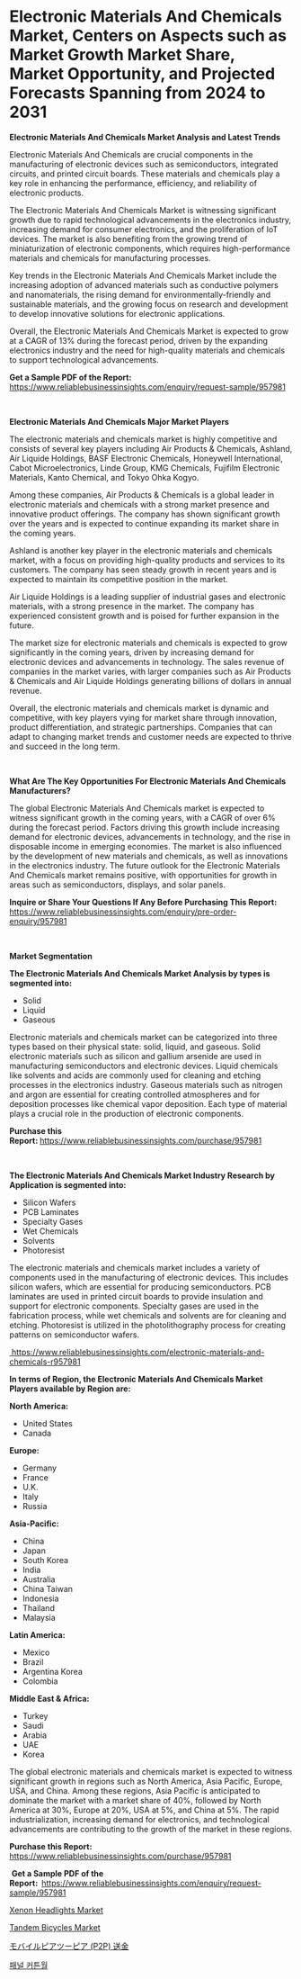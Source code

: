 <p><h1>Electronic Materials And Chemicals Market, Centers on Aspects such as Market Growth Market Share, Market Opportunity, and Projected Forecasts Spanning from 2024 to 2031</h1></p><p><strong>Electronic Materials And Chemicals Market Analysis and Latest Trends</strong></p>
<p><p>Electronic Materials And Chemicals are crucial components in the manufacturing of electronic devices such as semiconductors, integrated circuits, and printed circuit boards. These materials and chemicals play a key role in enhancing the performance, efficiency, and reliability of electronic products.</p><p>The Electronic Materials And Chemicals Market is witnessing significant growth due to rapid technological advancements in the electronics industry, increasing demand for consumer electronics, and the proliferation of IoT devices. The market is also benefiting from the growing trend of miniaturization of electronic components, which requires high-performance materials and chemicals for manufacturing processes.</p><p>Key trends in the Electronic Materials And Chemicals Market include the increasing adoption of advanced materials such as conductive polymers and nanomaterials, the rising demand for environmentally-friendly and sustainable materials, and the growing focus on research and development to develop innovative solutions for electronic applications.</p><p>Overall, the Electronic Materials And Chemicals Market is expected to grow at a CAGR of 13% during the forecast period, driven by the expanding electronics industry and the need for high-quality materials and chemicals to support technological advancements.</p></p>
<p><strong>Get a Sample PDF of the Report:&nbsp;</strong> <a href="https://www.reliablebusinessinsights.com/enquiry/request-sample/957981">https://www.reliablebusinessinsights.com/enquiry/request-sample/957981</a></p>
<p>&nbsp;</p>
<p><strong>Electronic Materials And Chemicals Major Market Players</strong></p>
<p><p>The electronic materials and chemicals market is highly competitive and consists of several key players including Air Products & Chemicals, Ashland, Air Liquide Holdings, BASF Electronic Chemicals, Honeywell International, Cabot Microelectronics, Linde Group, KMG Chemicals, Fujifilm Electronic Materials, Kanto Chemical, and Tokyo Ohka Kogyo.</p><p>Among these companies, Air Products & Chemicals is a global leader in electronic materials and chemicals with a strong market presence and innovative product offerings. The company has shown significant growth over the years and is expected to continue expanding its market share in the coming years. </p><p>Ashland is another key player in the electronic materials and chemicals market, with a focus on providing high-quality products and services to its customers. The company has seen steady growth in recent years and is expected to maintain its competitive position in the market. </p><p>Air Liquide Holdings is a leading supplier of industrial gases and electronic materials, with a strong presence in the market. The company has experienced consistent growth and is poised for further expansion in the future.</p><p>The market size for electronic materials and chemicals is expected to grow significantly in the coming years, driven by increasing demand for electronic devices and advancements in technology. The sales revenue of companies in the market varies, with larger companies such as Air Products & Chemicals and Air Liquide Holdings generating billions of dollars in annual revenue.</p><p>Overall, the electronic materials and chemicals market is dynamic and competitive, with key players vying for market share through innovation, product differentiation, and strategic partnerships. Companies that can adapt to changing market trends and customer needs are expected to thrive and succeed in the long term.</p></p>
<p>&nbsp;</p>
<p><strong>What Are The Key Opportunities For Electronic Materials And Chemicals Manufacturers?</strong></p>
<p><p>The global Electronic Materials And Chemicals market is expected to witness significant growth in the coming years, with a CAGR of over 6% during the forecast period. Factors driving this growth include increasing demand for electronic devices, advancements in technology, and the rise in disposable income in emerging economies. The market is also influenced by the development of new materials and chemicals, as well as innovations in the electronics industry. The future outlook for the Electronic Materials And Chemicals market remains positive, with opportunities for growth in areas such as semiconductors, displays, and solar panels.</p></p>
<p><strong>Inquire or Share Your Questions If Any Before Purchasing This Report:</strong> <a href="https://www.reliablebusinessinsights.com/enquiry/pre-order-enquiry/957981">https://www.reliablebusinessinsights.com/enquiry/pre-order-enquiry/957981</a></p>
<p>&nbsp;</p>
<p><strong>Market Segmentation</strong></p>
<p><strong>The Electronic Materials And Chemicals Market Analysis by types is segmented into:</strong></p>
<p><ul><li>Solid</li><li>Liquid</li><li>Gaseous</li></ul></p>
<p><p>Electronic materials and chemicals market can be categorized into three types based on their physical state: solid, liquid, and gaseous. Solid electronic materials such as silicon and gallium arsenide are used in manufacturing semiconductors and electronic devices. Liquid chemicals like solvents and acids are commonly used for cleaning and etching processes in the electronics industry. Gaseous materials such as nitrogen and argon are essential for creating controlled atmospheres and for deposition processes like chemical vapor deposition. Each type of material plays a crucial role in the production of electronic components.</p></p>
<p><strong>Purchase this Report:&nbsp;</strong><a href="https://www.reliablebusinessinsights.com/purchase/957981">https://www.reliablebusinessinsights.com/purchase/957981</a></p>
<p>&nbsp;</p>
<p><strong>The Electronic Materials And Chemicals Market Industry Research by Application is segmented into:</strong></p>
<p><ul><li>Silicon Wafers</li><li>PCB Laminates</li><li>Specialty Gases</li><li>Wet Chemicals</li><li>Solvents</li><li>Photoresist</li></ul></p>
<p><p>The electronic materials and chemicals market includes a variety of components used in the manufacturing of electronic devices. This includes silicon wafers, which are essential for producing semiconductors. PCB laminates are used in printed circuit boards to provide insulation and support for electronic components. Specialty gases are used in the fabrication process, while wet chemicals and solvents are for cleaning and etching. Photoresist is utilized in the photolithography process for creating patterns on semiconductor wafers.</p></p>
<p><a href="https://www.reliablebusinessinsights.com/electronic-materials-and-chemicals-r957981">&nbsp;https://www.reliablebusinessinsights.com/electronic-materials-and-chemicals-r957981</a></p>
<p><strong>In terms of Region, the Electronic Materials And Chemicals Market Players available by Region are:</strong></p>
<p>
    <p> <strong> North America: </strong>
        <ul>
            <li>United States</li>
            <li>Canada</li>
        </ul>
        </p> 
    <p> <strong> Europe: </strong>
        <ul>
            <li>Germany</li>
            <li>France</li>
            <li>U.K.</li>
            <li>Italy</li>
            <li>Russia</li>
        </ul>
        </p> 
    <p> <strong> Asia-Pacific: </strong>
        <ul>
            <li>China</li>
            <li>Japan</li>
            <li>South Korea</li>
            <li>India</li>
            <li>Australia</li>
            <li>China Taiwan</li>
            <li>Indonesia</li>
            <li>Thailand</li>
            <li>Malaysia</li>
        </ul>
        </p> 
    <p> <strong> Latin America: </strong>
        <ul>
            <li>Mexico</li>
            <li>Brazil</li>
            <li>Argentina Korea</li>
            <li>Colombia</li>
        </ul>
        </p> 
    <p> <strong> Middle East & Africa: </strong>
        <ul>
            <li>Turkey</li>
            <li>Saudi</li>
            <li>Arabia</li>
            <li>UAE</li>
            <li>Korea</li>
        </ul>
    </p>
    </p>
<p><p>The global electronic materials and chemicals market is expected to witness significant growth in regions such as North America, Asia Pacific, Europe, USA, and China. Among these regions, Asia Pacific is anticipated to dominate the market with a market share of 40%, followed by North America at 30%, Europe at 20%, USA at 5%, and China at 5%. The rapid industrialization, increasing demand for electronics, and technological advancements are contributing to the growth of the market in these regions.</p></p>
<p><strong>Purchase this Report: </strong><a href="https://www.reliablebusinessinsights.com/purchase/957981">https://www.reliablebusinessinsights.com/purchase/957981</a></p>
<p>&nbsp;<strong>Get a Sample PDF of the Report:&nbsp;&nbsp;</strong><a href="https://www.reliablebusinessinsights.com/enquiry/request-sample/957981">https://www.reliablebusinessinsights.com/enquiry/request-sample/957981</a></p>
<p><strong></strong></p>
<p><p><a href="https://github.com/alwa8650/Market-Research-Report-List-1/blob/main/xenon-headlights-market.md">Xenon Headlights Market</a></p><p><a href="https://github.com/nusratjahan12006/Market-Research-Report-List-1/blob/main/tandem-bicycles-market.md">Tandem Bicycles Market</a></p><p><a href="https://medium.com/@rebekaanderson14/%E3%83%A2%E3%83%90%E3%82%A4%E3%83%AB%E3%83%94%E3%82%A2-%E3%83%84%E3%83%BC-%E3%83%94%E3%82%A2-p2p-%E9%80%81%E9%87%91%E5%B8%82%E5%A0%B4%E3%81%AE%E5%B8%82%E5%A0%B4%E3%82%B7%E3%82%A7%E3%82%A2%E3%81%A8%E6%96%B0%E3%81%97%E3%81%84%E3%83%88%E3%83%AC%E3%83%B3%E3%83%89%E5%88%86%E6%9E%90-%E7%A8%AE%E9%A1%9E-%E3%82%A2%E3%83%97%E3%83%AA%E3%82%B1%E3%83%BC%E3%82%B7%E3%83%A7%E3%83%B3-%E3%82%A8%E3%83%B3%E3%83%89%E3%83%A6%E3%83%BC%E3%82%B9%E5%88%A5%E3%81%8A%E3%82%88%E3%81%B3%E6%9C%9F%E9%96%932024%E5%B9%B4%E3%81%8B%E3%82%892031%E5%B9%B4%E3%81%BE%E3%81%A7%E3%81%AE%E4%BA%88%E6%B8%AC%E3%81%AB%E3%82%88%E3%82%8B-6b0e4e181277">モバイルピアツーピア (P2P) 送金</a></p><p><a href="https://github.com/royErdmtyan906778/Market-Research-Report-List-2/blob/main/5730488115641.md">패널 커튼월</a></p></p>